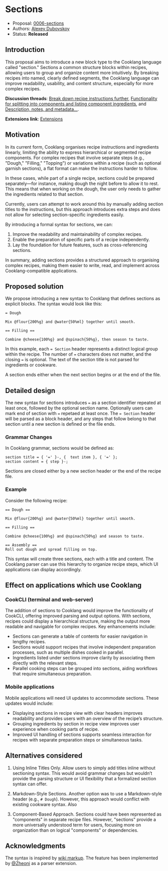 # Sections

* Proposal: [0006-sections](0006-sections.md)
* Authors: [Alexey Dubovskoy](https://github.com/dubadub)
* Status: **Released**

## Introduction

This proposal aims to introduce a new block type to the Cooklang language called "section." Sections a common structure blocks within recipes, allowing users to group and organize content more intuitively. By breaking recipes into named, clearly defined segments, the Cooklang language can improve readability, usability, and content structure, especially for more complex recipes.

**Discussion threads**: [Break down recipe instructions further](https://github.com/cooklang/spec/discussions/59), [Functionality for splitting into components and listing component ingredients](https://github.com/cooklang/spec/discussions/72), and [Description, notes, and metadata...](https://github.com/cooklang/spec/discussions/46).

**Extensions link**: [Extensions](https://github.com/cooklang/cooklang-rs/blob/main/extensions.md#section-block)


## Motivation

In its current form, Cooklang organises recipe instructions and ingredients linearly, limiting the ability to express hierarchical or segmented recipe components. For complex recipes that involve separate steps (e.g., "Dough," "Filling," "Topping") or variations within a recipe (such as optional garnish sections), a flat format can make the instructions harder to follow.

In these cases, while part of a single recipe, sections could be prepared separately—for instance, making dough the night before to allow it to rest. This means that when working on the dough, the user only needs to gather the ingredients related to that section.

Currently, users can attempt to work around this by manually adding section titles to the instructions, but this approach introduces extra steps and does not allow for selecting section-specific ingredients easily.

By introducing a formal syntax for sections, we can:

1. Improve the readability and maintainability of complex recipes.
2. Enable the preparation of specific parts of a recipe independently.
3. Lay the foundation for future features, such as cross-referencing sections.

In summary, adding sections provides a structured approach to organising complex recipes, making them easier to write, read, and implement across Cooklang-compatible applications.

## Proposed solution

We propose introducing a new syntax to Cooklang that defines sections as explicit blocks. The syntax would look like this:

```cooklang
= Dough

Mix @flour{200%g} and @water{50%ml} together until smooth.

== Filling ==

Combine @cheese{100%g} and @spinach{50%g}, then season to taste.
```

In this example, each `= Section` header represents a distinct logical group within the recipe. The number of `=` characters does not matter, and the closing `=` is optional. The text of the section title is not parsed for ingredients or cookware.

A section ends either when the next section begins or at the end of the file.


## Detailed design

The new syntax for sections introduces `=` as a section identifier repeated at least once, followed by the optional section name. Optionally users can mark end of section with `=` repetaed at least once. The `= Section` header will be parsed as a block header, and any steps that follow belong to that section until a new section is defined or the file ends.

### Grammar Changes

In Cooklang grammar, sections would be defined as:
```
section title = { '=' }-, {  text item }, { '=' };
section content = { step }-;
```

Sections are closed either by a new section header or the end of the recipe file.

### Example

Consider the following recipe:

```cooklang
== Dough ==

Mix @flour{200%g} and @water{50%ml} together until smooth.

== Filling ==

Combine @cheese{100%g} and @spinach{50%g} and season to taste.

== Assembly ==
Roll out dough and spread filling on top.
```

This syntax will create three sections, each with a title and content. The Cooklang parser can use this hierarchy to organize recipe steps, which UI applications can display accordingly.


## Effect on applications which use Cooklang

### CookCLI (terminal and web-server)

The addition of sections to Cooklang would improve the functionality of CookCLI, offering improved parsing and output options. With sections, recipes could display a hierarchical structure, making the output more readable and navigable for complex recipes. Key enhancements include:

- Sections can generate a table of contents for easier navigation in lengthy recipes.
- Sections would support recipes that involve independent preparation processes, such as multiple dishes cooked in parallel.
- Ingredients listed under sections improve clarity by associating them directly with the relevant steps.
- Parallel cooking steps can be grouped into sections, aiding workflows that require simultaneous preparation.

### Mobile applications

Mobile applications will need UI updates to accommodate sections. These updates would include:

- Displaying sections in recipe view with clear headers improves readability and provides users with an overview of the recipe’s structure.
- Grouping ingredients by section in recipe view improves user experience when cooking parts of recipe.
- Improved UI handling of sections supports seamless interaction for recipes with separate preparation steps or simultaneous tasks.


## Alternatives considered

1. Using Inline Titles Only. Allow users to simply add titles inline without sectioning syntax. This would avoid grammar changes but wouldn’t provide the parsing structure or UI flexibility that a formalized section syntax can offer.

2. Markdown-Style Sections. Another option was to use a Markdown-style header (e.g., `# Dough`). However, this approach would conflict with existing cookware syntax. Also

3. Component-Based Approach. Sections could have been represented as "components" in separate recipe files. However, "sections" provide a more universally understood term for users, focusing more on organization than on logical "components" or dependencies.


## Acknowledgments

The syntax is inspired by [wiki markup](https://en.wikipedia.org/wiki/Help:Section). The feature has been implemented by [@Zheoni](https://github.com/Zheoni) as a parser extension.
